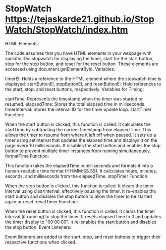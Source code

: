 # StopWatch  https://tejaskarde21.github.io/StopWatch/StopWatch/index.htm

HTML Elements:

The code assumes that you have HTML elements in your webpage with specific IDs: stopwatch for displaying the timer, start for the start button, stop for the stop button, and reset for the reset button. These elements are accessed using document.getElementById.
Variables:

timerEl: Holds a reference to the HTML element where the stopwatch time is displayed.
startButtonEl, stopButtonEl, and resetButtonEl: Hold references to the start, stop, and reset buttons, respectively.
Variables for Timing:

startTime: Represents the timestamp when the timer was started or resumed.
elapsedTime: Stores the total elapsed time in milliseconds.
timerInterval: Stores the interval ID for the timer update loop.
startTimer Function:

When the start button is clicked, this function is called.
It calculates the startTime by subtracting the current timestamp from elapsedTime. This allows the timer to resume from where it left off when paused.
It sets up a timer using setInterval that updates the elapsed time and displays it on the page every 10 milliseconds.
It disables the start button and enables the stop button to prevent multiple timer instances from running simultaneously.
formatTime Function:

This function takes the elapsedTime in milliseconds and formats it into a human-readable time format (HH:MM:SS.SS).
It calculates hours, minutes, seconds, and milliseconds from the elapsedTime.
stopTimer Function:

When the stop button is clicked, this function is called.
It clears the timer interval using clearInterval, effectively pausing the timer.
It re-enables the start button and disables the stop button to allow the timer to be started again or reset.
resetTimer Function:

When the reset button is clicked, this function is called.
It clears the timer interval (if running) to stop the timer.
It resets elapsedTime to 0 and updates the timer display to "00:00:00".
It re-enables the start button and disables the stop button.
Event Listeners:

Event listeners are added to the start, stop, and reset buttons to trigger their respective functions when clicked.
